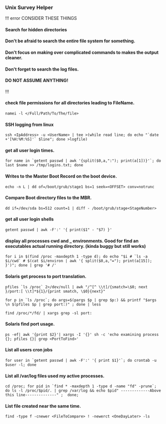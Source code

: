 ### Unix Survey Helper

!!! error CONSIDER THESE THINGS
#### Search for hidden directories
#### Don't be afraid to search the entire file system for something.
#### Don't focus on making over complicated commands to makes the output cleaner.
#### Don't forget to search the log files.
#### DO NOT ASSUME ANYTHING!
!!!

#### check file permissions for all directories leading to FileName.
```Shell
namei -l </Full/Path/To/The/file>
```


#### SSH logging from linux
```Shell
ssh <IpAddress> -u <UserName> | tee >(while read line; do echo "`date +'[%H:%M:%S]'` $line"; done >logfile)
```

#### get all user login times.
```Shell
for name in `getent passwd | awk '{split($0,a,":"); print(a[1])}'`; do last $name >> /tmp/logins.txt; done
```

#### Writes to the Master Boot Record on the boot device.
```Shell
echo -n L | dd of=/boot/grub/stage1 bs=1 seek=<OFFSET> conv=notrunc
```

#### Compare Boot directory files to the MBR.
```Shell
dd if=/dev/sda bs=512 count=1 | diff - /boot/grub/stage<StageNumber>
```

#### get all user login shells
```Shell
getent passwd | awk -F':' '{ print($1" - "$7) }'
```

#### display all processes cwd and _ environments. Good for find an executables actual running directory. (kinda buggy but still works)
```Shell
for i in $(find /proc -maxdepth 1 -type d); do echo "$i # `ls -a $i/cwd` # $(cat $i/environ | awk '{ split($0,a,"="); print(a[15]); }')"; done | grep '# /'
```

#### Solaris get process to port translation.
```Shell
pfiles `ls /proc` 2>/dev/null | awk "/^[^ \\t]/{smatch=\$0; next }/port:[ \\t]*${1}/{print smatch, \$0}{next}"
```
```Shell
for p in `ls /proc`; do args=$(pargs $p | grep $p:) && printf "$args \n $(pfiles $p | grep port:)" ; done | less
```
```Shell
find /proc/*/fd/ | xargs grep -sl port:
```

#### Solaris find port usage.
```Shell
ps -ef| awk '{print $2}'| xargs -I '{}' sh -c 'echo examining process {}; pfiles {}| grep <PortToFind>'
```

#### List all users cron jobs
```Shell
for user in `getent passwd | awk -F':' '{ print $1}'`; do crontab -u $user -l; done
```

#### List all /var/log files used my active processes.
```Shell
cd /proc; for pid in `find * -maxdepth 1 -type d -name "fd" -prune`; do ls -l /proc/$pid/. | grep /var/log && echo $pid" -------------Above this line--------------" ;  done;
```

#### List file created near the same time.
```Shell
find -type f -cnewer <FileToCompare> ! -newerct <OneDayLater> -ls
```